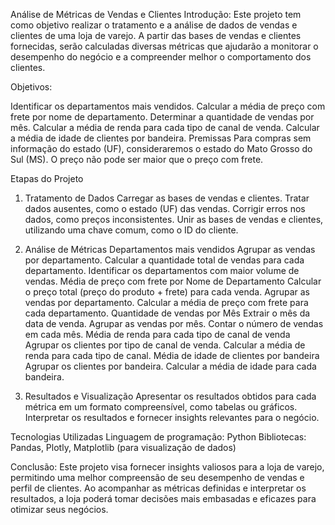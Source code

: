 Análise de Métricas de Vendas e Clientes
Introdução:
Este projeto tem como objetivo realizar o tratamento e a análise de dados de vendas e clientes de uma loja de varejo. A partir das bases de vendas e clientes fornecidas, serão calculadas diversas métricas que ajudarão a monitorar o desempenho do negócio e a compreender melhor o comportamento dos clientes.

Objetivos:

Identificar os departamentos mais vendidos.
Calcular a média de preço com frete por nome de departamento.
Determinar a quantidade de vendas por mês.
Calcular a média de renda para cada tipo de canal de venda.
Calcular a média de idade de clientes por bandeira.
Premissas
Para compras sem informação do estado (UF), consideraremos o estado do Mato Grosso do Sul (MS).
O preço não pode ser maior que o preço com frete.


Etapas do Projeto

1. Tratamento de Dados
Carregar as bases de vendas e clientes.
Tratar dados ausentes, como o estado (UF) das vendas.
Corrigir erros nos dados, como preços inconsistentes.
Unir as bases de vendas e clientes, utilizando uma chave comum, como o ID do cliente.

2. Análise de Métricas
Departamentos mais vendidos
Agrupar as vendas por departamento.
Calcular a quantidade total de vendas para cada departamento.
Identificar os departamentos com maior volume de vendas.
Média de preço com frete por Nome de Departamento
Calcular o preço total (preço do produto + frete) para cada venda.
Agrupar as vendas por departamento.
Calcular a média de preço com frete para cada departamento.
Quantidade de vendas por Mês
Extrair o mês da data de venda.
Agrupar as vendas por mês.
Contar o número de vendas em cada mês.
Média de renda para cada tipo de canal de venda
Agrupar os clientes por tipo de canal de venda.
Calcular a média de renda para cada tipo de canal.
Média de idade de clientes por bandeira
Agrupar os clientes por bandeira.
Calcular a média de idade para cada bandeira.

3. Resultados e Visualização
Apresentar os resultados obtidos para cada métrica em um formato compreensível, como tabelas ou gráficos.
Interpretar os resultados e fornecer insights relevantes para o negócio.

Tecnologias Utilizadas
Linguagem de programação: Python
Bibliotecas: Pandas, Plotly, Matplotlib (para visualização de dados)

Conclusão:
Este projeto visa fornecer insights valiosos para a loja de varejo, permitindo uma melhor compreensão de seu desempenho de vendas e perfil de clientes. Ao acompanhar as métricas definidas e interpretar os resultados, a loja poderá tomar decisões mais embasadas e eficazes para otimizar seus negócios.
